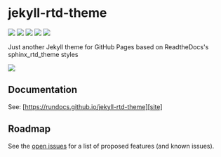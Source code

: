 # jekyll-rtd-theme
[![](https://github.com/rundocs/jekyll-rtd-theme/workflows/gh-pages/badge.svg)](https://github.com/rundocs/jekyll-rtd-theme)
[![](https://img.shields.io/gem/v/jekyll-rtd-theme)][gem]
[![](https://img.shields.io/gem/dt/jekyll-rtd-theme)][gem]
[![](https://data.jsdelivr.com/v1/package/gh/rundocs/jekyll-rtd-theme/badge)](https://cdn.jsdelivr.net/gh/rundocs/jekyll-rtd-theme/)
[![](https://www.codefactor.io/repository/github/rundocs/jekyll-rtd-theme/badge)](https://www.codefactor.io/repository/github/rundocs/jekyll-rtd-theme)

Just another Jekyll theme for GitHub Pages based on ReadtheDocs's sphinx_rtd_theme styles

![](https://user-images.githubusercontent.com/68011645/88376699-87980500-cdd0-11ea-8900-7bab8c811bc9.png)

## Documentation
See: [https://rundocs.github.io/jekyll-rtd-theme][site]

## Roadmap
See the [open issues][issues] for a list of proposed features (and known issues).

[gem]: https://rubygems.org/gems/jekyll-rtd-theme
[site]: https://rundocs.github.io/jekyll-rtd-theme
[issues]: https://github.com/rundocs/jekyll-rtd-theme/issues
